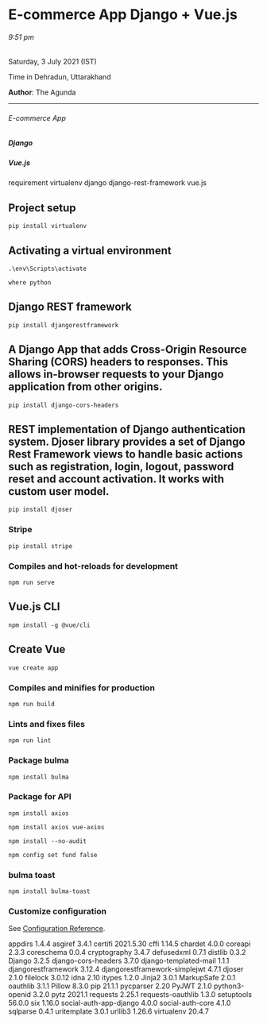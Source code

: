 <h1>E-commerce App Django + Vue.js</h1>

<h6>9:51 pm</h6>
<p>Saturday, 3 July 2021 (IST)</p>
<p>Time in Dehradun, Uttarakhand</p>
<p><b>Author</b>: The Agunda </p>
<hr>
<h6>E-commerce App</h6>

<h5>Django</h5>
<h5>Vue.js</h5>
requirement
    virtualenv
    django
    django-rest-framework
    vue.js



## Project setup
```
pip install virtualenv

```
## Activating a virtual environment
```
.\env\Scripts\activate
```

```
where python
```
## Django REST framework
```
pip install djangorestframework
```

## A Django App that adds Cross-Origin Resource Sharing (CORS) headers to responses. This allows in-browser requests to your Django application from other origins.
```
pip install django-cors-headers
```
## REST implementation of Django authentication system. Djoser library provides a set of Django Rest Framework views to handle basic actions such as registration, login, logout, password reset and account activation. It works with custom user model.
```
pip install djoser
```

### Stripe
```
pip install stripe
```
### Compiles and hot-reloads for development
```
npm run serve
```

## Vue.js CLI
```
npm install -g @vue/cli
```
## Create Vue
```
vue create app
```

### Compiles and minifies for production
```
npm run build
```

### Lints and fixes files
```
npm run lint
```
### Package bulma
```
npm install bulma
```

### Package for API
```
npm install axios
```
```
npm install axios vue-axios
```

```
npm install --no-audit
```

```
npm config set fund false
```

### bulma toast
```
npm install bulma-toast
```
### Customize configuration
See [Configuration Reference](https://cli.vuejs.org/config/).


appdirs                       1.4.4
asgiref                       3.4.1
certifi                       2021.5.30
cffi                          1.14.5
chardet                       4.0.0
coreapi                       2.3.3
coreschema                    0.0.4
cryptography                  3.4.7
defusedxml                    0.7.1
distlib                       0.3.2
Django                        3.2.5
django-cors-headers           3.7.0
django-templated-mail         1.1.1
djangorestframework           3.12.4
djangorestframework-simplejwt 4.7.1
djoser                        2.1.0
filelock                      3.0.12
idna                          2.10
itypes                        1.2.0
Jinja2                        3.0.1
MarkupSafe                    2.0.1
oauthlib                      3.1.1
Pillow                        8.3.0
pip                           21.1.1
pycparser                     2.20
PyJWT                         2.1.0
python3-openid                3.2.0
pytz                          2021.1
requests                      2.25.1
requests-oauthlib             1.3.0
setuptools                    56.0.0
six                           1.16.0
social-auth-app-django        4.0.0
social-auth-core              4.1.0
sqlparse                      0.4.1
uritemplate                   3.0.1
urllib3                       1.26.6
virtualenv                    20.4.7
